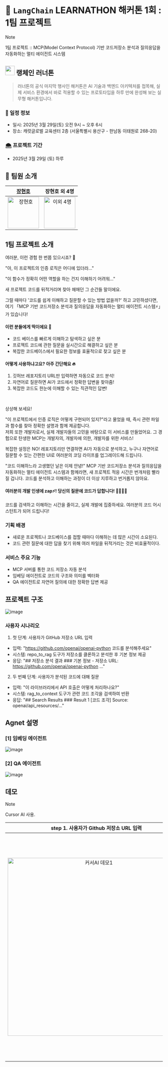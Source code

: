 # 🦜 `LangChain` LEARNATHON 해커톤 1회 : 1팀 프로젝트
> [!NOTE]
> 1팀 프로젝트 :: MCP(Model Context Protocol) 기반 코드저장소 분석과 질의응답을 자동화하는 멀티 에이전트 시스템

## <img src="https://github.com/user-attachments/assets/00d2c1e4-6970-47e8-9904-712e4a4a3c33" width="30px" height="30px"> 랭체인 러너톤
> 러너톤의 공식 마지막 행사인 해커톤은 AI 기술과 백엔드 아키텍처를 접목해, 실제 서비스 환경에서 바로 적용할 수 있는 프로토타입을 하루 만에 완성해 보는 실무형 해커톤입니다.

### 📅 일정 정보
- 일시: 2025년 3월 29일(토) 오전 9시 ~ 오후 6시
- 장소: 캐럿글로벌 교육센터 2층 (서울특별시 용산구 - 한남동 이태원로 268-20)

### 🌨️ 프로젝트 기간
-  2025년 3월 29일 (토) 하루

## 👼 팀원 소개
|  [장현호](https://github.com/hyunolike)|  장현호 외 4명  |  
| :----------: |  :--------:  
| <img src="https://avatars.githubusercontent.com/hyunolike" width=100px alt="장현호"/>| <img src="https://github.com/user-attachments/assets/57cec2e0-c260-490d-9dc3-0bcaf0bc666a" width=100px alt="이외 4명"/>  | 

<!--
## 🤖 프로젝트 소개
-->


## 1팀 프로젝트 소개
여러분, 이런 경험 한 번쯤 있으시죠? 🤔

"아, 이 프로젝트의 인증 로직은 어디에 있더라..."

"이 함수가 정확히 어떤 역할을 하는 건지 이해하기 어려워..."

새 프로젝트 코드를 뒤적거리며 찾아 헤매던 그 순간들 말이에요.

그럴 때마다 '코드를 쉽게 이해하고 질문할 수 있는 방법 없을까?' 하고 고민하셨다면, 여기 「MCP 기반 코드저장소 분석과 질의응답을 자동화하는 멀티 에이전트 시스템⚡️」 가 있습니다!


#### 이런 분들에게 딱이에요 🙌
- 코드 베이스를 빠르게 이해하고 탐색하고 싶은 분
- 프로젝트 코드에 관한 질문을 실시간으로 해결하고 싶은 분
- 복잡한 코드베이스에서 필요한 정보를 효율적으로 찾고 싶은 분

#### 어떻게 사용하냐고요? 아주 간단해요 🔥
1. 깃허브 레포지토리 URL만 입력하면 자동으로 코드 분석!
2. 자연어로 질문하면 AI가 코드에서 정확한 답변을 찾아줌!
3. 복잡한 코드도 한눈에 이해할 수 있는 직관적인 답변!

<br>

상상해 보세요!

"이 프로젝트에서 인증 로직은 어떻게 구현되어 있지?"라고 물었을 때, 즉시 관련 파일과 함수를 찾아 정확한 설명과 함께 제공합니다.
<br>
저희 또한 개발자로서, 실제 개발자들의 고민을 바탕으로 이 서비스를 만들었어요.
그 경험으로 탄생한 MCP는 개발자의, 개발자에 의한, 개발자를 위한 서비스!

복잡한 설정은 NO! 레포지토리만 연결하면 AI가 자동으로 분석하고, 누구나 자연어로 질문할 수 있는 간편한 UI로 여러분의 코딩 라이프를 업그레이드해 드립니다.
<br>

"코드 이해하느라 고생했던 날은 이제 안녕!"
MCP 기반 코드저장소 분석과 질의응답을 자동화하는 멀티 에이전트 시스템과 함께라면, 새 프로젝트 적응 시간은 번개처럼 빨라질 겁니다. 코드를 분석하고 이해하는 과정이 더 이상 지루하고 번거롭지 않아요.

#### 여러분의 개발 인생에 zap⚡️! 당신의 질문에 코드가 답합니다! 🕺🏻💃🏻
코드를 검색하고 이해하는 시간을 줄이고, 실제 개발에 집중하세요. 여러분의 코드 어시스턴트가 되어 드립니다!
<br>
### 기획 배경

- 새로운 프로젝트나 코드베이스를 접할 때마다 이해하는 데 많은 시간이 소요된다.
- 코드 관련 질문에 대한 답을 찾기 위해 여러 파일을 뒤적거리는 것은 비효율적이다.

### 서비스 주요 기능

- MCP 서버를 통한 코드 저장소 자동 분석
- 임베딩 에이전트로 코드의 구조와 의미를 벡터화
- QA 에이전트로 자연어 질의에 대한 정확한 답변 제공

## 프로젝트 구조
![image](https://github.com/user-attachments/assets/3c25cbf3-44ed-4647-aa0c-d5a0317a0adc)

### 사용자 시나리오
1. 첫 단계: 사용자가 GitHub 저장소 URL 입력
  - 입력: "https://github.com/openai/openai-python 코드를 분석해주세요"
  - 시스템: repo_to_rag 도구가 저장소를 클론하고 분석한 후 기본 정보 제공
  - 응답: "## 저장소 분석 결과 ### 기본 정보 - 저장소 URL: https://github.com/openai/openai-python ..."

2. 두 번째 단계: 사용자가 분석된 코드에 대해 질문
  - 입력: "이 라이브러리에서 API 호출은 어떻게 처리하나요?"
  - 시스템: rag_to_context 도구가 관련 코드 조각을 검색하여 반환
  - 응답: "## Search Results ### Result 1 [코드 조각] Source: openai/api_resources/..."

## Agnet 설명
### [1] 임베딩 에이전트
![image](https://github.com/user-attachments/assets/33a47e60-457f-44f0-9fe7-4d1c9bc7a640)

### [2] QA 에이전트
![image](https://github.com/user-attachments/assets/71b7dc14-e3b6-4c5c-b675-d456864bf4bd)

## 데모
> [!NOTE]
> Cursor AI 사용.


|step 1. 사용자가 Github 저장소 URL 입력|step 2. 사용자가 분석된 코드에 대해 질문|
|:-:|:-:|
|<img width="567" alt="커서AI 데모1" src="https://github.com/user-attachments/assets/ee91a87b-6ec0-42d8-92ea-5b88f940cac6" />|<img width="721" alt="커서AI 데모2" src="https://github.com/user-attachments/assets/12688ab8-86f0-4c37-a1e9-1a2644e367c2" />|






